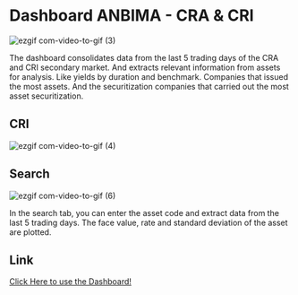 # Dashboard ANBIMA - CRA & CRI

![ezgif com-video-to-gif (3)](https://github.com/carloscorro/taxas_cri_cra/assets/65100808/5af080d0-61bc-4f97-ae83-a2e905f2943d)

The dashboard consolidates data from the last 5 trading days of the CRA and CRI secondary market. And extracts relevant information from assets for analysis. Like yields by duration and benchmark. 
Companies that issued the most assets. And the securitization companies that carried out the most asset securitization.

## CRI

![ezgif com-video-to-gif (4)](https://github.com/carloscorro/taxas_cri_cra/assets/65100808/3c1a2e8a-3500-47dc-bb81-73471b1c7e36)


## Search

![ezgif com-video-to-gif (6)](https://github.com/carloscorro/conversao_indices/assets/65100808/65d95f02-e1af-4e2a-b61d-5b5c0dd27023)

In the search tab, you can enter the asset code and extract data from the last 5 trading days. The face value, rate and standard deviation of the asset are plotted.

## Link

<a href="https://dashboard-anbima-cra-cri.streamlit.app/">Click Here to use the Dashboard!</a>

